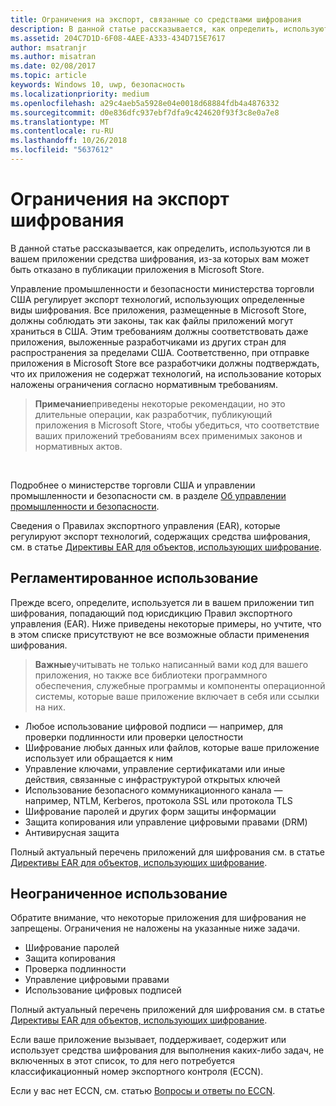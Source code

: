 ```yaml
---
title: Ограничения на экспорт, связанные со средствами шифрования
description: В данной статье рассказывается, как определить, используются ли в вашем приложении средства шифрования, из-за которых вам может быть отказано в публикации приложения в Microsoft Store.
ms.assetid: 204C7D1D-6F08-4AEE-A333-434D715E7617
author: msatranjr
ms.author: misatran
ms.date: 02/08/2017
ms.topic: article
keywords: Windows 10, uwp, безопасность
ms.localizationpriority: medium
ms.openlocfilehash: a29c4aeb5a5928e04e0018d68884fdb4a4876332
ms.sourcegitcommit: d0e836dfc937ebf7dfa9c424620f93f3c8e0a7e8
ms.translationtype: MT
ms.contentlocale: ru-RU
ms.lasthandoff: 10/26/2018
ms.locfileid: "5637612"
---
```

# <a name="export-restrictions-on-cryptography"></a>Ограничения на экспорт шифрования



В данной статье рассказывается, как определить, используются ли в вашем приложении средства шифрования, из-за которых вам может быть отказано в публикации приложения в Microsoft Store.

Управление промышленности и безопасности министерства торговли США регулирует экспорт технологий, использующих определенные виды шифрования. Все приложения, размещенные в Microsoft Store, должны соблюдать эти законы, так как файлы приложений могут храниться в США. Этим требованиям должны соответствовать даже приложения, выложенные разработчиками из других стран для распространения за пределами США. Соответственно, при отправке приложения в Microsoft Store все разработчики должны подтверждать, что их приложения не содержат технологий, на использование которых наложены ограничения согласно нормативным требованиям.

> **Примечание**приведены некоторые рекомендации, но это длительные операции, как разработчик, публикующий приложения в Microsoft Store, чтобы убедиться, что соответствие ваших приложений требованиям всех применимых законов и нормативных актов.

 

Подробнее о министерстве торговли США и управлении промышленности и безопасности см. в разделе [Об управлении промышленности и безопасности](http://go.microsoft.com/fwlink/p/?LinkID=245644).

Сведения о Правилах экспортного управления (EAR), которые регулируют экспорт технологий, содержащих средства шифрования, см. в статье [Директивы EAR для объектов, использующих шифрование](http://go.microsoft.com/fwlink/p/?LinkID=245645).

## <a name="governed-uses"></a>Регламентированное использование

Прежде всего, определите, используется ли в вашем приложении тип шифрования, попадающий под юрисдикцию Правил экспортного управления (EAR). Ниже приведены некоторые примеры, но учтите, что в этом списке присутствуют не все возможные области применения шифрования.

> **Важные**учитывать не только написанный вами код для вашего приложения, но также все библиотеки программного обеспечения, служебные программы и компоненты операционной системы, которые ваше приложение включает в себя или ссылки на них.

-   Любое использование цифровой подписи — например, для проверки подлинности или проверки целостности
-   Шифрование любых данных или файлов, которые ваше приложение использует или обращается к ним
-   Управление ключами, управление сертификатами или иные действия, связанные с инфраструктурой открытых ключей
-   Использование безопасного коммуникационного канала — например, NTLM, Kerberos, протокола SSL или протокола TLS
-   Шифрование паролей и других форм защиты информации
-   Защита копирования или управление цифровыми правами (DRM)
-   Антивирусная защита

Полный актуальный перечень приложений для шифрования см. в статье [Директивы EAR для объектов, использующих шифрование](http://go.microsoft.com/fwlink/p/?LinkID=245645).

## <a name="non-restricted-uses"></a>Неограниченное использование

Обратите внимание, что некоторые приложения для шифрования не запрещены. Ограничения не наложены на указанные ниже задачи.

-   Шифрование паролей
-   Защита копирования
-   Проверка подлинности
-   Управление цифровыми правами
-   Использование цифровых подписей

Полный актуальный перечень приложений для шифрования см. в статье [Директивы EAR для объектов, использующих шифрование](http://go.microsoft.com/fwlink/p/?LinkID=245645).

Если ваше приложение вызывает, поддерживает, содержит или использует средства шифрования для выполнения каких-либо задач, не включенных в этот список, то для него потребуется классификационный номер экспортного контроля (ECCN).

Если у вас нет ECCN, см. статью [Вопросы и ответы по ECCN](http://go.microsoft.com/fwlink/p/?LinkID=245646).
